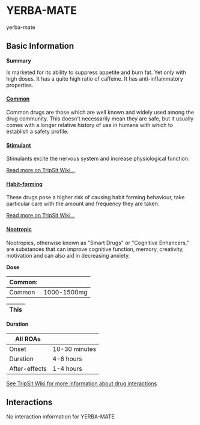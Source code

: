 # YERBA-MATE

yerba-mate

## Basic Information

**Summary**

Is marketed for its ability to suppress appetite and burn fat. Yet only with high doses. It has a quite high ratio of caffeine. It has anti-inflammatory properties.

#### [Common](/category/common)

Common drugs are those which are well known and widely used among the drug community. This doesn't necessarily mean they are safe, but it usually comes with a longer relative history of use in humans with which to establish a safety profile.

#### [Stimulant](/category/stimulant)

Stimulants excite the nervous system and increase physiological function.

[Read more on TripSit Wiki...](#{category.wiki})

#### [Habit-forming](/category/habit-forming)

These drugs pose a higher risk of causing habit forming behaviour, take particular care with the amount and frequency they are taken.

[Read more on TripSit Wiki...](#{category.wiki})

#### [Nootropic](/category/nootropic)

Nootropics, otherwise known as "Smart Drugs" or "Cognitive Enhancers," are substances that can improve cognitive function, memory, creativity, motivation and can also aid in decreasing anxiety.

**Dose**

| Common: |             |
| ------- | ----------- |
| Common  | 1000-1500mg |

| This |
| ---- |

**Duration**

| All ROAs      |               |
| ------------- | ------------- |
| Onset         | 10-30 minutes |
| Duration      | 4-6 hours     |
| After-effects | 1-4 hours     |

[See TripSit Wiki for more information about drug interactions](http://combo.tripsit.me/)

## Interactions

No interaction information for YERBA-MATE